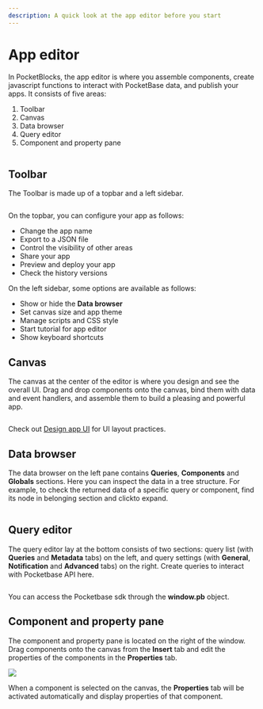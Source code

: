 ```yaml
---
description: A quick look at the app editor before you start
---
```


# App editor

In PocketBlocks, the app editor is where you assemble components, create javascript functions to interact with PocketBase data, and publish your apps. It consists of five areas:

1. Toolbar
2. Canvas
3. Data browser
4. Query editor
5. Component and property pane

<figure><img src="../.gitbook/assets/build-apps/app-editor/01.png" alt=""><figcaption></figcaption></figure>

## Toolbar

The Toolbar is made up of a topbar and a left sidebar.

<figure><img src="../.gitbook/assets/build-apps/app-editor/01.png" alt=""><figcaption></figcaption></figure>

On the topbar, you can configure your app as follows:

- Change the app name
- Export to a JSON file
- Control the visibility of other areas
- Share your app
- Preview and deploy your app
- Check the history versions

On the left sidebar, some options are available as follows:

- Show or hide the **Data browser**
- Set canvas size and app theme
- Manage scripts and CSS style
- Start tutorial for app editor
- Show keyboard shortcuts

## Canvas

The canvas at the center of the editor is where you design and see the overall UI. Drag and drop components onto the canvas, bind them with data and event handlers, and assemble them to build a pleasing and powerful app.

<figure><img src="../.gitbook/assets/build-apps/app-editor/03.gif" alt=""><figcaption></figcaption></figure>

Check out [Design app UI](./design-app-ui) for UI layout practices.

## Data browser

The data browser on the left pane contains **Queries**, **Components** and **Globals** sections. Here you can inspect the data in a tree structure. For example, to check the returned data of a specific query or component, find its node in belonging section and click<img src="../.gitbook/assets/build-apps/app-editor/04.png" alt="" data-size="line">to expand.

<figure><img src="../.gitbook/assets/build-apps/app-editor/05.gif" alt=""><figcaption></figcaption></figure>

## Query editor

The query editor lay at the bottom consists of two sections: query list (with **Queries** and **Metadata** tabs) on the left, and query settings (with **General**, **Notification** and **Advanced** tabs) on the right. Create queries to interact with Pocketbase API here.

<figure><img src="../.gitbook/assets/build-apps/app-editor/06.png" alt=""><figcaption></figcaption></figure>

You can access the Pocketbase sdk through the **window.pb** object.

## Component and property pane

The component and property pane is located on the right of the window. Drag components onto the canvas from the **Insert** tab and edit the properties of the components in the **Properties** tab.

<img src="../.gitbook/assets/build-apps/app-editor/07.png" alt="" data-size="original">![](../.gitbook/assets/build-apps/app-editor/08.png)

When a component is selected on the canvas, the **Properties** tab will be activated automatically and display properties of that component.
